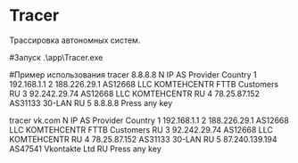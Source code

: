 # Tracer

Трассировка автономных систем.

#Запуск
.\app\Tracer.exe <domainName or IP>

#Пример использования
tracer 8.8.8.8
N   IP                   AS                   Provider                                                     Country
1   192.168.1.1
2   188.226.29.1         AS12668              LLC KOMTEHCENTR FTTB Customers                               RU
3   92.242.29.74         AS12668              LLC KOMTEHCENTR                                              RU
4   78.25.87.152         AS31133              30-LAN                                                       RU
5   8.8.8.8
Press any key

tracer vk.com
N   IP                   AS                   Provider                                                     Country
1   192.168.1.1
2   188.226.29.1         AS12668              LLC KOMTEHCENTR FTTB Customers                               RU
3   92.242.29.74         AS12668              LLC KOMTEHCENTR                                              RU
4   78.25.87.152         AS31133              30-LAN                                                       RU
5   87.240.139.194       AS47541              Vkontakte Ltd                                                RU
Press any key